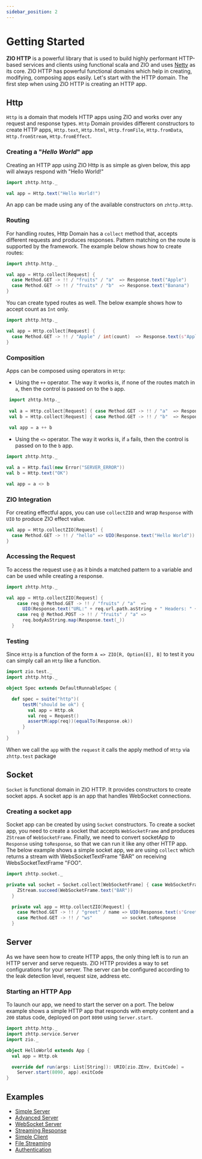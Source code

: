 ```yaml
---
sidebar_position: 2
---
```


# Getting Started

**ZIO HTTP** is a powerful library that is used to build highly performant HTTP-based services and clients using functional scala and ZIO and uses [Netty](https://netty.io/) as its core.
ZIO HTTP has powerful functional domains which help in creating, modifying, composing apps easily. Let's start with the HTTP domain.
The first step when using ZIO HTTP is creating an HTTP app. 

## Http

`Http` is a domain that models HTTP apps using ZIO and works over any request and response types. `Http` Domain provides different constructors to create HTTP apps, `Http.text`, `Http.html`, `Http.fromFile`, `Http.fromData`, `Http.fromStream`, `Http.fromEffect`.  

### Creating a "_Hello World_" app

Creating an HTTP app using ZIO Http is as simple as given below, this app will always respond with "Hello World!"

```scala
import zhttp.http._

val app = Http.text("Hello World!")
```
An app can be made using any of the available constructors on `zhttp.Http`.

### Routing

 For handling routes, Http Domain has a `collect` method that, accepts different requests and produces responses. Pattern matching on the route is supported by the framework.
The example below shows how to create routes:

```scala
import zhttp.http._

val app = Http.collect[Request] {
  case Method.GET -> !! / "fruits" / "a"  => Response.text("Apple")
  case Method.GET -> !! / "fruits" / "b"  => Response.text("Banana")
}
```
You can create typed routes as well. The below example shows how to accept count as `Int` only.
 ```scala
 import zhttp.http._
 
 val app = Http.collect[Request] {
   case Method.GET -> !! / "Apple" / int(count)  => Response.text(s"Apple: $count")
 }
 ```

### Composition

Apps can be composed using operators in `Http`:

- Using the `++` operator. The way it works is, if none of the routes match in `a`, then the control is passed on to the `b` app.

```scala
 import zhttp.http._
 
 val a = Http.collect[Request] { case Method.GET -> !! / "a"  => Response.ok }
 val b = Http.collect[Request] { case Method.GET -> !! / "b"  => Response.ok }
 
 val app = a ++ b
 ```


- Using the `<>` operator. The way it works is, if `a` fails, then the control is passed on to the `b` app.

```scala
import zhttp.http._

val a = Http.fail(new Error("SERVER_ERROR"))
val b = Http.text("OK")

val app = a <> b
```

### ZIO Integration

For creating effectful apps, you can use `collectZIO` and wrap `Response` with `UIO` to produce ZIO effect value.

```scala
val app = Http.collectZIO[Request] {
  case Method.GET -> !! / "hello" => UIO(Response.text("Hello World"))
}
```

### Accessing the Request

To access the request use `@` as it binds a matched pattern to a variable and can be used while creating a response.

```scala
import zhttp.http._

val app = Http.collectZIO[Request] {
    case req @ Method.GET -> !! / "fruits" / "a"  =>
      UIO(Response.text("URL:" + req.url.path.asString + " Headers: " + req.getHeaders))
    case req @ Method.POST -> !! / "fruits" / "a" =>
      req.bodyAsString.map(Response.text(_))
  }
```

### Testing

Since `Http` is a function of the form `A => ZIO[R, Option[E], B]` to test it you can simply call an `Http` like a function.

```scala
import zio.test._
import zhttp.http._

object Spec extends DefaultRunnableSpec {

  def spec = suite("http")(
      testM("should be ok") {
        val app = Http.ok
        val req = Request()
        assertM(app(req))(equalTo(Response.ok))
      }
    )
}
```
When we call the `app` with the `request` it calls the apply method of `Http` via `zhttp.test` package

## Socket

`Socket` is functional domain in ZIO HTTP. It provides constructors to create socket apps. 
A socket app is an app that handles WebSocket connections.

### Creating a socket app

Socket app can be created by using `Socket` constructors. To create a socket app, you need to create a socket that accepts `WebSocketFrame` and produces `ZStream` of `WebSocketFrame`.
Finally, we need to convert socketApp to `Response` using `toResponse`, so that we can run it like any other HTTP app.   
The below example shows a simple socket app, we are using `collect` which returns a stream with WebsSocketTextFrame "BAR" on receiving WebsSocketTextFrame "FOO".   

```scala
import zhttp.socket._

private val socket = Socket.collect[WebSocketFrame] { case WebSocketFrame.Text("FOO") =>
    ZStream.succeed(WebSocketFrame.text("BAR"))
  }

  private val app = Http.collectZIO[Request] {
    case Method.GET -> !! / "greet" / name => UIO(Response.text(s"Greetings {$name}!"))
    case Method.GET -> !! / "ws"           => socket.toResponse
  }
```

## Server

As we have seen how to create HTTP apps, the only thing left is to run an  HTTP server and serve requests.
ZIO HTTP provides a way to set configurations for your server. The server can be configured according to the leak detection level, request size, address etc. 

### Starting an HTTP App

To launch our app, we need to start the server on a port. The below example shows a simple HTTP app that responds with empty content and a `200` status code, deployed on port `8090` using `Server.start`.

```scala
import zhttp.http._
import zhttp.service.Server
import zio._

object HelloWorld extends App {
  val app = Http.ok

  override def run(args: List[String]): URIO[zio.ZEnv, ExitCode] =
    Server.start(8090, app).exitCode
}
```

## Examples

- [Simple Server](https://dream11.github.io/zio-http/docs/v1.x/examples/zio-http-basic-examples/hello-world)
- [Advanced Server](https://dream11.github.io/zio-http/docs/v1.x/examples/advanced-examples/hello-world-advanced)
- [WebSocket Server](https://dream11.github.io/zio-http/docs/v1.x/examples/zio-http-basic-examples/web-socket)
- [Streaming Response](https://dream11.github.io/zio-http/docs/v1.x/examples/advanced-examples/stream-response)
- [Simple Client](https://dream11.github.io/zio-http/docs/v1.x/examples/zio-http-basic-examples/simple-client)
- [File Streaming](https://dream11.github.io/zio-http/docs/v1.x/examples/advanced-examples/stream-file)
- [Authentication](https://dream11.github.io/zio-http/docs/v1.x/examples/advanced-examples/authentication)
